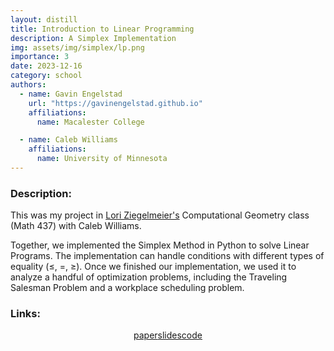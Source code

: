 ```yaml
---
layout: distill
title: Introduction to Linear Programming
description: A Simplex Implementation
img: assets/img/simplex/lp.png
importance: 3
date: 2023-12-16
category: school
authors:
  - name: Gavin Engelstad
    url: "https://gavinengelstad.github.io"
    affiliations:
      name: Macalester College

  - name: Caleb Williams
    affiliations:
      name: University of Minnesota
---
```


### Description:

This was my project in [Lori Ziegelmeier's](https://www.loriziegelmeier.com) Computational Geometry class (Math 437) with Caleb Williams.

Together, we implemented the Simplex Method in Python to solve Linear Programs. The implementation can handle conditions with different types of equality (≤, =, ≥). Once we finished our implementation, we used it to analyze a handful of optimization problems, including the Traveling Salesman Problem and a workplace scheduling problem.


### Links:

<style>
    .links {
        display: flex;
        justify-content: center;
        align-items: center;
    }
</style>

<div class="links">
    <a href="https://gavinengelstad.github.io/assets/pdf/simplex/paper.pdf" class="btn btn-sm z-depth-0" role="button" target="_blank" rel="noopener noreferrer">paper</a>
    <a href="https://gavinengelstad.github.io/assets/pdf/simplex/Presentation.pdf" class="btn btn-sm z-depth-0" role="button" target="_blank" rel="noopener noreferrer">slides</a>
    <a href="https://github.com/GavinEngelstad/Comp-Geom-Simplex-Implementation" class="btn btn-sm z-depth-0" role="button" target="_blank" rel="noopener noreferrer">code</a>
</div>
